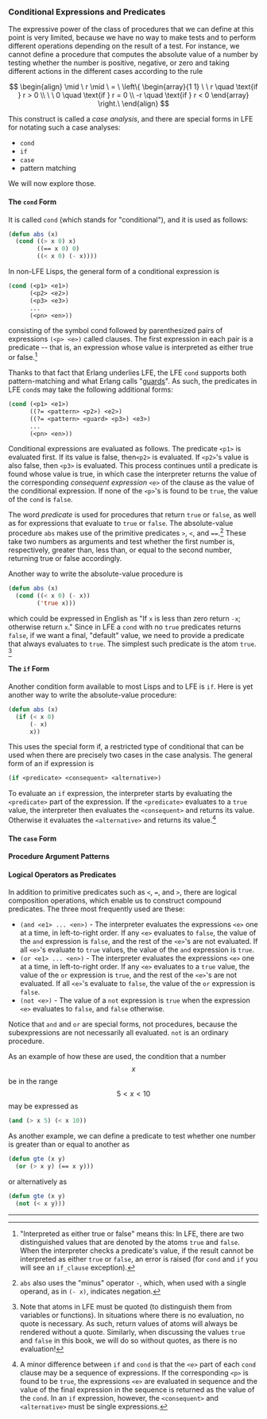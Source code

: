### Conditional Expressions and Predicates

The expressive power of the class of procedures that we can define at this point is very limited, because we have no way to make tests and to perform different operations depending on the result of a test. For instance, we cannot define a procedure that computes the absolute value of a number by testing whether the number is positive, negative, or zero and taking different actions in the different cases according to the rule

$$
\begin{align}
\mid \ r \mid \ = \ \left\{
\begin{array}{1 1}
\ \ r \quad \text{if } r > 0 \\
\ \ 0 \quad \text{if } r = 0 \\
-r \quad \text{if } r < 0
\end{array}
\right.\
\end{align}
$$

This construct is called a *case analysis*, and there are special forms in LFE for notating such a case analyses:

* ``cond``
* ``if``
* ``case``
* pattern matching

We will now explore those.

#### The ``cond`` Form

It is called ``cond`` (which stands for "conditional"), and it is used as follows:

```lisp
(defun abs (x)
  (cond ((> x 0) x)
        ((== x 0) 0)
        ((< x 0) (- x))))
```

In non-LFE Lisps, the general form of a conditional expression is

```lisp
(cond (<p1> <e1>)
      (<p2> <e2>)
      (<p3> <e3>)
      ...
      (<pn> <en>))
```

consisting of the symbol cond followed by parenthesized pairs of expressions ``(<p> <e>)`` called clauses. The first expression in each pair is a predicate -- that is, an expression whose value is interpreted as either true or false.[^1]

Thanks to that fact that Erlang underlies LFE, the LFE ``cond`` supports both pattern-matching and what Erlang calls "[guards](http://learnyousomeerlang.com/syntax-in-functions#guards-guards)". As such, the predicates in LFE ``cond``s may take the following additional forms:

```lisp
(cond (<p1> <e1>)
      ((?= <pattern> <p2>) <e2>)
      ((?= <pattern> <guard> <p3>) <e3>)
      ...
      (<pn> <en>))
```

Conditional expressions are evaluated as follows. The predicate ``<p1>`` is evaluated first. If its value is false, then``<p2>`` is evaluated. If ``<p2>``'s value is also false, then ``<p3>`` is evaluated. This process continues until a predicate is found whose value is true, in which case the interpreter returns the value of the corresponding *consequent expression* ``<e>`` of the clause as the value of the conditional expression. If none of the ``<p>``'s is found to be ``true``, the value of the ``cond`` is ``false``.

The word *predicate* is used for procedures that return ``true`` or ``false``, as well as for expressions that evaluate to ``true`` or ``false``. The absolute-value procedure ``abs`` makes use of the primitive predicates ``>``, ``<``, and ``==``.[^2] These take two numbers as arguments and test whether the first number is, respectively, greater than, less than, or equal to the second number, returning true or false accordingly.

Another way to write the absolute-value procedure is

```lisp
(defun abs (x)
  (cond ((< x 0) (- x))
        ('true x)))
```

which could be expressed in English as "If ``x`` is less than zero return ``-x``; otherwise return ``x``." Since in LFE a ``cond`` with no ``true`` predicates returns ``false``, if we want a final, "default" value, we need to provide a predicate that always evaluates to ``true``. The simplest such predicate is the atom ``true``. [^3]

#### The ``if`` Form

Another condition form available to most Lisps and to LFE is ``if``. Here is yet another way to write the absolute-value procedure:

```lisp
(defun abs (x)
  (if (< x 0)
      (- x)
      x))
```

This uses the special form if, a restricted type of conditional that can be used when there are precisely two cases in the case analysis. The general form of an if expression is

```lisp
(if <predicate> <consequent> <alternative>)
```

To evaluate an ``if`` expression, the interpreter starts by evaluating the ``<predicate>`` part of the expression. If the ``<predicate>`` evaluates to a ``true`` value, the interpreter then evaluates the ``<consequent>`` and returns its value. Otherwise it evaluates the ``<alternative>`` and returns its value.[^4]


#### The ``case`` Form

#### Procedure Argument Patterns

#### Logical Operators as Predicates

In addition to primitive predicates such as ``<``, ``=``, and ``>``, there are logical composition operations, which enable us to construct compound predicates. The three most frequently used are these:

* ``(and <e1> ... <en>)`` - 
  The interpreter evaluates the expressions ``<e>`` one at a time, in left-to-right order. If any ``<e>`` evaluates to ``false``, the value of the ``and`` expression is ``false``, and the rest of the ``<e>``'s are not evaluated. If all ``<e>``'s evaluate to ``true`` values, the value of the ``and`` expression is ``true``.
* ``(or <e1> ... <en>)`` - 
   The interpreter evaluates the expressions ``<e>`` one at a time, in left-to-right order. If any ``<e>`` evaluates to a ``true`` value, the value of the ``or`` expression is ``true``, and the rest of the ``<e>``'s are not evaluated. If all ``<e>``'s evaluate to ``false``, the value of the ``or`` expression is ``false``.
* ``(not <e>)`` - 
  The value of a ``not`` expression is ``true`` when the expression ``<e>`` evaluates to ``false``, and ``false`` otherwise.

Notice that ``and`` and ``or`` are special forms, not procedures, because the subexpressions are not necessarily all evaluated. ``not`` is an ordinary procedure.

As an example of how these are used, the condition that a number $$x$$ be in the range $$5 < x < 10$$ may be expressed as

```lisp
(and (> x 5) (< x 10))
```

As another example, we can define a predicate to test whether one number is greater than or equal to another as
 
```lisp
(defun gte (x y)
  (or (> x y) (== x y)))
```

or alternatively as

```lisp
(defun gte (x y)
  (not (< x y)))
```

----

[^1]: "Interpreted as either true or false" means this: In LFE, there are two distinguished values that are denoted by the atoms ``true`` and ``false``. When the interpreter checks a predicate's value, if the result cannot be interpreted as either ``true`` or ``false``, an error is raised (for ``cond`` and ``if`` you will see an ``if_clause`` exception).

[^2]: ``abs`` also uses the "minus" operator ``-``, which, when used with a single operand, as in ``(- x)``, indicates negation. 

[^3]: Note that atoms in LFE must be quoted (to distinguish them from variables or functions). In situations where there is no evaluation, no quote is necessary. As such, return values of atoms will always be rendered without a quote. Similarly, when discussing the values ``true`` and ``false`` in this book, we will do so without quotes, as there is no evaluation!

[^4]: A minor difference between ``if`` and ``cond`` is that the ``<e>`` part of each ``cond`` clause may be a sequence of expressions. If the corresponding ``<p>`` is found to be ``true``, the expressions ``<e>`` are evaluated in sequence and the value of the final expression in the sequence is returned as the value of the ``cond``. In an ``if`` expression, however, the ``<consequent>`` and ``<alternative>`` must be single expressions. 






